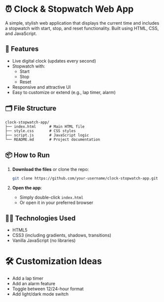 # ⏰ Clock & Stopwatch Web App

A simple, stylish web application that displays the current time and includes a stopwatch with start, stop, and reset functionality. Built using HTML, CSS, and JavaScript.

## 🚀 Features

- Live digital clock (updates every second)
- Stopwatch with:
  - Start
  - Stop
  - Reset
- Responsive and attractive UI
- Easy to customize or extend (e.g., lap timer, alarm)

## 🗂️ File Structure

```
clock-stopwatch-app/
├── index.html      # Main HTML file
├── style.css       # CSS styles
├── script.js       # JavaScript logic
└── README.md       # Project documentation
```

## 📦 How to Run

1. **Download the files** or clone the repo:
   ```bash
   git clone https://github.com/your-username/clock-stopwatch-app.git
   ```

2. **Open the app**:
   - Simply double-click `index.html`
   - Or open it in your preferred browser

## 🧑‍💻 Technologies Used

- HTML5
- CSS3 (including gradients, shadows, transitions)
- Vanilla JavaScript (no libraries)



# 🛠️ Customization Ideas

- Add a lap timer
- Add an alarm feature
- Toggle between 12/24-hour format
- Add light/dark mode switch
